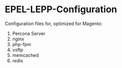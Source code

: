 EPEL-LEPP-Configuration
=======================

Configuration files for, optimized for Magento:

1. Percona Server
2. nginx
3. php-fpm
4. vsftp
5. memcached
6. redis
